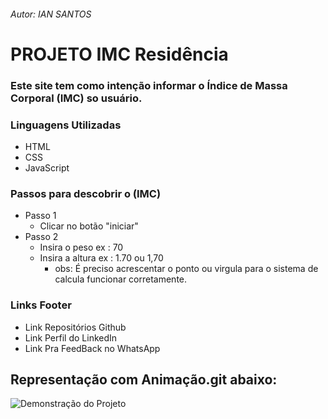 ###### Autor: IAN SANTOS
# PROJETO IMC Residência

### Este site tem como intenção informar o Índice de Massa Corporal (IMC) so usuário.

### Linguagens Utilizadas
* HTML
* CSS
* JavaScript

### Passos para descobrir o (IMC)
- Passo 1
    - Clicar no botão "iniciar"
- Passo 2
    - Insira o peso ex : 70
    - Insira a altura ex : 1.70 ou 1,70
        - obs: É preciso acrescentar o ponto ou virgula para o sistema de calcula funcionar corretamente.

### Links Footer
-  Link Repositórios Github
-  Link Perfil do LinkedIn 
-  Link Pra FeedBack no WhatsApp

## Representação com Animação.git abaixo:

![Demonstração do Projeto](./src/gifs/projeto_imc.gif)